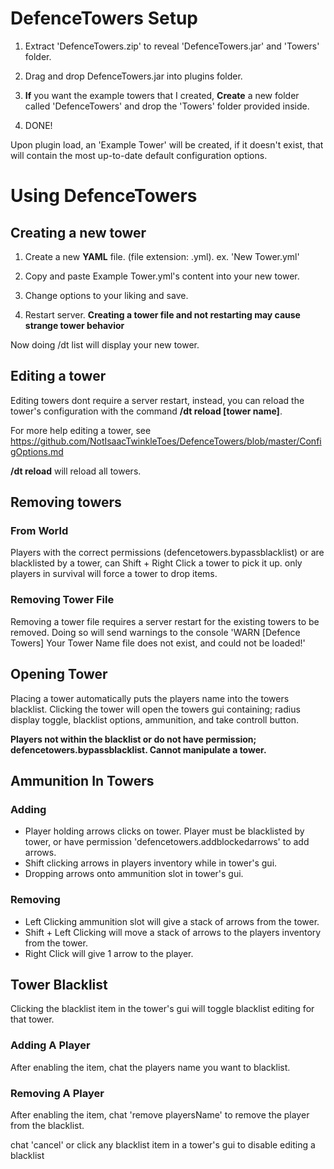 # DefenceTowers Setup
1. Extract 'DefenceTowers.zip' to reveal 'DefenceTowers.jar' and 'Towers' folder.
2. Drag and drop DefenceTowers.jar into plugins folder.

3. **If** you want the example towers that I created, **Create** a new folder called 'DefenceTowers' and drop the 'Towers' folder provided inside.

4. DONE!

Upon plugin load, an 'Example Tower' will be created, if it doesn't exist, that will contain the most up-to-date default configuration options.

# Using DefenceTowers
## Creating a new tower

1. Create a new **YAML** file. (file extension: .yml). ex. 'New Tower.yml'

2. Copy and paste Example Tower.yml's content into your new tower.

3. Change options to your liking and save.

4. Restart server.
**Creating a tower file and not restarting may cause strange tower behavior**

Now doing /dt list will display your new tower.
## Editing a tower
 Editing towers dont require a server restart, instead, you can reload the tower's configuration with the command **/dt reload [tower name]**.
 
 For more help editing a tower, see https://github.com/NotIsaacTwinkleToes/DefenceTowers/blob/master/ConfigOptions.md
 
 **/dt reload** will reload all towers.
 
## Removing towers
 
### From World
Players with the correct permissions (defencetowers.bypassblacklist) or are blacklisted by a tower, can Shift + Right Click a tower to pick it up.
  only players in survival will force a tower to drop items.
  
### Removing Tower File
Removing a tower file requires a server restart for the existing towers to be removed. Doing so will send warnings to the console 'WARN [Defence Towers] Your Tower Name file does not exist, and could not be loaded!'

## Opening Tower
  Placing a tower automatically puts the players name into the towers blacklist.
  Clicking the tower will open the towers gui containing; radius display toggle, blacklist options, ammunition, and take controll button.
  
  **Players not within the blacklist or do not have permission; defencetowers.bypassblacklist. Cannot manipulate a tower.**
  
  ## Ammunition In Towers
  ### Adding
  - Player holding arrows clicks on tower. Player must be blacklisted by tower, or have permission 'defencetowers.addblockedarrows' to add arrows.
  - Shift clicking arrows in players inventory while in tower's gui.
  - Dropping arrows onto ammunition slot in tower's gui.
  ### Removing
  - Left Clicking ammunition slot will give a stack of arrows from the tower.
  - Shift + Left Clicking will move a stack of arrows to the players inventory from the tower.
  - Right Click will give 1 arrow to the player.

## Tower Blacklist

Clicking the blacklist item in the tower's gui will toggle blacklist editing for that tower.

### Adding A Player
  After enabling the item, chat the players name you want to blacklist.
### Removing A Player
  After enabling the item, chat 'remove playersName' to remove the player from the blacklist.
  
  chat 'cancel' or click any blacklist item in a tower's gui to disable editing a blacklist
